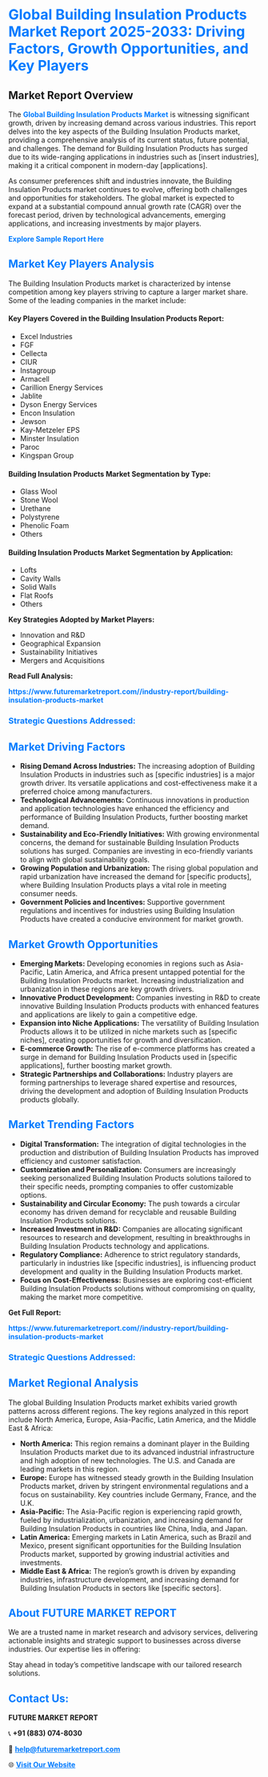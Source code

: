 <h1 style="color: #007BFF;">Global Building Insulation Products Market Report 2025-2033: Driving Factors, Growth Opportunities, and Key Players</h1>

<section id="overview">
<h2>Market Report Overview</h2>
<p>The <a href="https://www.futuremarketreport.com//industry-report/building-insulation-products-market" style="color: #007BFF; text-decoration: none;"><strong>Global Building Insulation Products Market</strong></a> is witnessing significant growth, driven by increasing demand across various industries. This report delves into the key aspects of the Building Insulation Products market, providing a comprehensive analysis of its current status, future potential, and challenges. The demand for Building Insulation Products has surged due to its wide-ranging applications in industries such as [insert industries], making it a critical component in modern-day [applications].</p>
<p>As consumer preferences shift and industries innovate, the Building Insulation Products market continues to evolve, offering both challenges and opportunities for stakeholders. The global market is expected to expand at a substantial compound annual growth rate (CAGR) over the forecast period, driven by technological advancements, emerging applications, and increasing investments by major players.</p>
</section>

<section id="overview">
<p><a href="https://www.futuremarketreport.com//request-sample/reportId=54739" style="color: #007BFF; text-decoration: none;"><strong>Explore Sample Report Here</strong></a></p>
</section>

<section id="key-players">
<h2 style="color: #007BFF;">Market Key Players Analysis</h2>
<p>The Building Insulation Products market is characterized by intense competition among key players striving to capture a larger market share. Some of the leading companies in the market include:</p>
<h4>Key Players Covered in the Building Insulation Products Report:</h4>
<ul><li>Excel Industries</li><li>FGF</li><li>Cellecta</li><li>CIUR</li><li>Instagroup</li><li>Armacell</li><li>Carillion Energy Services</li><li>Jablite</li><li>Dyson Energy Services</li><li>Encon Insulation</li><li>Jewson</li><li>Kay-Metzeler EPS</li><li>Minster Insulation</li><li>Paroc</li><li>Kingspan Group</li></ul>
<h4>Building Insulation Products Market Segmentation by Type:</h4>
<ul><li>Glass Wool</li><li>Stone Wool</li><li>Urethane</li><li>Polystyrene</li><li>Phenolic Foam</li><li>Others</li></ul>

<h4>Building Insulation Products Market Segmentation by Application:</h4>
<ul><li>Lofts</li><li>Cavity Walls</li><li>Solid Walls</li><li>Flat Roofs</li><li>Others</li></ul>
<p><strong>Key Strategies Adopted by Market Players:</strong></p>
<ul>
<li>Innovation and R&D</li>
<li>Geographical Expansion</li>
<li>Sustainability Initiatives</li>
<li>Mergers and Acquisitions</li>
</ul>
</section>

<section>
<p><strong>Read Full Analysis: </strong></p><a href="https://www.futuremarketreport.com//industry-report/building-insulation-products-market" style="color: #007BFF; text-decoration: none;"><strong>https://www.futuremarketreport.com//industry-report/building-insulation-products-market</strong></a>
<h3 style="color: #007BFF;">Strategic Questions Addressed:</h3>
</section>

<section id="driving-factors">
<h2 style="color: #007BFF;">Market Driving Factors</h2>
<ul>
<li><strong>Rising Demand Across Industries:</strong> The increasing adoption of Building Insulation Products in industries such as [specific industries] is a major growth driver. Its versatile applications and cost-effectiveness make it a preferred choice among manufacturers.</li>
<li><strong>Technological Advancements:</strong> Continuous innovations in production and application technologies have enhanced the efficiency and performance of Building Insulation Products, further boosting market demand.</li>
<li><strong>Sustainability and Eco-Friendly Initiatives:</strong> With growing environmental concerns, the demand for sustainable Building Insulation Products solutions has surged. Companies are investing in eco-friendly variants to align with global sustainability goals.</li>
<li><strong>Growing Population and Urbanization:</strong> The rising global population and rapid urbanization have increased the demand for [specific products], where Building Insulation Products plays a vital role in meeting consumer needs.</li>
<li><strong>Government Policies and Incentives:</strong> Supportive government regulations and incentives for industries using Building Insulation Products have created a conducive environment for market growth.</li>
</ul>
</section>

<section id="growth-opportunities">
<h2 style="color: #007BFF;">Market Growth Opportunities</h2>
<ul>
<li><strong>Emerging Markets:</strong> Developing economies in regions such as Asia-Pacific, Latin America, and Africa present untapped potential for the Building Insulation Products market. Increasing industrialization and urbanization in these regions are key growth drivers.</li>
<li><strong>Innovative Product Development:</strong> Companies investing in R&D to create innovative Building Insulation Products products with enhanced features and applications are likely to gain a competitive edge.</li>
<li><strong>Expansion into Niche Applications:</strong> The versatility of Building Insulation Products allows it to be utilized in niche markets such as [specific niches], creating opportunities for growth and diversification.</li>
<li><strong>E-commerce Growth:</strong> The rise of e-commerce platforms has created a surge in demand for Building Insulation Products used in [specific applications], further boosting market growth.</li>
<li><strong>Strategic Partnerships and Collaborations:</strong> Industry players are forming partnerships to leverage shared expertise and resources, driving the development and adoption of Building Insulation Products products globally.</li>
</ul>
</section>

<section id="trending-factors">
<h2 style="color: #007BFF;">Market Trending Factors</h2>
<ul>
<li><strong>Digital Transformation:</strong> The integration of digital technologies in the production and distribution of Building Insulation Products has improved efficiency and customer satisfaction.</li>
<li><strong>Customization and Personalization:</strong> Consumers are increasingly seeking personalized Building Insulation Products solutions tailored to their specific needs, prompting companies to offer customizable options.</li>
<li><strong>Sustainability and Circular Economy:</strong> The push towards a circular economy has driven demand for recyclable and reusable Building Insulation Products solutions.</li>
<li><strong>Increased Investment in R&D:</strong> Companies are allocating significant resources to research and development, resulting in breakthroughs in Building Insulation Products technology and applications.</li>
<li><strong>Regulatory Compliance:</strong> Adherence to strict regulatory standards, particularly in industries like [specific industries], is influencing product development and quality in the Building Insulation Products market.</li>
<li><strong>Focus on Cost-Effectiveness:</strong> Businesses are exploring cost-efficient Building Insulation Products solutions without compromising on quality, making the market more competitive.</li>
</ul>
</section>

<section>
<p><strong>Get Full Report: </strong></p><a href="https://www.futuremarketreport.com//industry-report/building-insulation-products-market" style="color: #007BFF; text-decoration: none;"><strong>https://www.futuremarketreport.com//industry-report/building-insulation-products-market</strong></a>
<h3 style="color: #007BFF;">Strategic Questions Addressed:</h3>
</section>


<section id="regional-analysis">
<h2 style="color: #007BFF;">Market Regional Analysis</h2>
<p>The global Building Insulation Products market exhibits varied growth patterns across different regions. The key regions analyzed in this report include North America, Europe, Asia-Pacific, Latin America, and the Middle East & Africa:</p>
<ul>
<li><strong>North America:</strong> This region remains a dominant player in the Building Insulation Products market due to its advanced industrial infrastructure and high adoption of new technologies. The U.S. and Canada are leading markets in this region.</li>
<li><strong>Europe:</strong> Europe has witnessed steady growth in the Building Insulation Products market, driven by stringent environmental regulations and a focus on sustainability. Key countries include Germany, France, and the U.K.</li>
<li><strong>Asia-Pacific:</strong> The Asia-Pacific region is experiencing rapid growth, fueled by industrialization, urbanization, and increasing demand for Building Insulation Products in countries like China, India, and Japan.</li>
<li><strong>Latin America:</strong> Emerging markets in Latin America, such as Brazil and Mexico, present significant opportunities for the Building Insulation Products market, supported by growing industrial activities and investments.</li>
<li><strong>Middle East & Africa:</strong> The region’s growth is driven by expanding industries, infrastructure development, and increasing demand for Building Insulation Products in sectors like [specific sectors].</li>
</ul>
</section>

<footer>
<h2 style="color: #007BFF;">About FUTURE MARKET REPORT</h2>
<p>We are a trusted name in market research and advisory services, delivering actionable insights and strategic support to businesses across diverse industries. Our expertise lies in offering:</p>

<p>Stay ahead in today’s competitive landscape with our tailored research solutions.</p>

<h2 style="color: #007BFF;">Contact Us:</h2>
<p><strong>FUTURE MARKET REPORT</strong></p>
<p>📞 <strong>+91 (883) 074-8030</strong></p>
<p>📧 <strong><a href="mailto:help@futuremarketreport.com" style="color: #007BFF;">help@futuremarketreport.com</a></strong></p>
<p>🌐 <strong><a href="https://www.futuremarketreport.com/" style="color: #007BFF;">Visit Our Website</a></strong></p>
</footer>